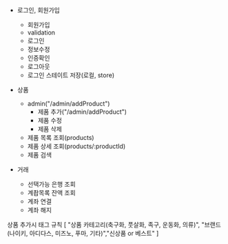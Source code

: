 - 로그인, 회원가입

  - 회원가입
  - validation
  - 로그인
  - 정보수정
  - 인증확인
  - 로그아웃
  - 로그인 스테이트 저장(로컬, store)

- 상품

  - admin("/admin/addProduct")
    - 제품 추가("/admin/addProduct")
    - 제품 수정
    - 제품 삭제
  - 제품 목록 조회(products)
  - 제품 상세 조회(products/:productId)
  - 제품 검색

- 거래

  - 선택가능 은행 조회
  - 계좝목록 잔액 조회
  - 계좌 연결
  - 계좌 해지

상품 추가시 태그 규칙
[ "상품 카테고리(축구화, 풋살화, 족구, 운동화, 의류)", "브랜드(나이키, 아디다스, 미즈노, 푸마, 기타)","신상품 or 베스트" ]
